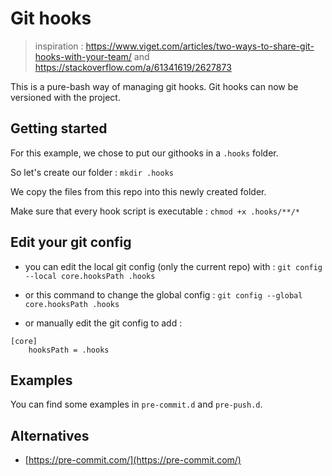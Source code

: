# Git hooks

> inspiration : https://www.viget.com/articles/two-ways-to-share-git-hooks-with-your-team/
> and https://stackoverflow.com/a/61341619/2627873

This is a pure-bash way of managing git hooks. Git hooks can now be versioned with the project.

## Getting started

For this example, we chose to put our githooks in a `.hooks` folder.

So let's create our folder : `mkdir .hooks`

We copy the files from this repo into this newly created folder.

Make sure that every hook script is executable : `chmod +x .hooks/**/*`

## Edit your git config

- you can edit the local git config (only the current repo) with : `git config --local core.hooksPath .hooks`

- or this command to change the global config : `git config --global core.hooksPath .hooks`

- or manually edit the git config to add :

```
[core]
    hooksPath = .hooks
```

## Examples

You can find some examples in `pre-commit.d` and `pre-push.d`.

## Alternatives

- [https://pre-commit.com/](https://pre-commit.com/)
